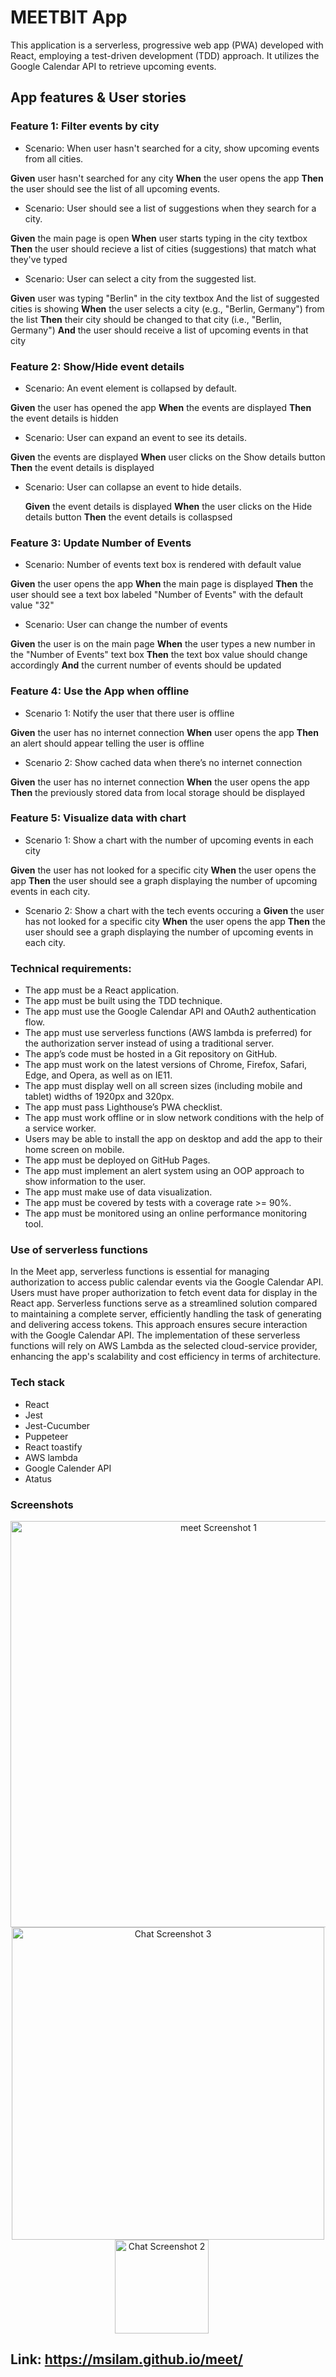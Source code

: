 # MEETBIT App
 This application is a serverless, progressive web app (PWA) developed with React, employing a test-driven development (TDD) approach. It utilizes the Google Calendar API to retrieve upcoming events.

## App features & User stories
### Feature 1: Filter events by city
- Scenario: When user hasn't searched for a city, show upcoming events from all cities.

**Given** user hasn't searched for any city
**When** the user opens the app
**Then** the user should see the list of all upcoming events.

- Scenario: User should see a list of suggestions when they search for a city.

**Given** the main page is open
**When** user starts typing in the city textbox
**Then** the user should recieve a list of cities (suggestions) that match what they've typed

- Scenario: User can select a city from the suggested list.

**Given** user was typing "Berlin" in the city textbox
        And the list of suggested cities is showing
**When** the user selects a city (e.g., "Berlin, Germany") from the list
**Then** their city should be changed to that city (i.e., "Berlin, Germany")
**And** the user should receive a list of upcoming events in that city
### Feature 2: Show/Hide event details
- Scenario: An event element is collapsed by default.

**Given** the user has opened the app
**When** the events are displayed
**Then** the event details is hidden

- Scenario: User can expand an event to see its details.

**Given** the events are displayed
**When** user clicks on the Show details button
**Then** the event details is displayed

- Scenario: User can collapse an event to hide details.

    **Given** the event details is displayed
    **When** the user clicks on the Hide details button
    **Then** the event details is collaspsed
### Feature 3: Update Number of Events
- Scenario: Number of events text box is rendered with default value

**Given** the user opens the app
**When** the main page is displayed
**Then** the user should see a text box labeled "Number of Events" with the default value "32"

- Scenario: User can change the number of events

**Given** the user is on the main page
**When** the user types a new number in the "Number of Events" text box
**Then** the text box value should change accordingly 
**And** the current number of events should be updated

### Feature 4: Use the App when offline


- Scenario 1: Notify the user that there user is offline

**Given** the user has no internet connection 
**When** user opens the app 
**Then** an alert should appear telling the user is offline
- Scenario 2: Show cached data when there’s no internet connection

**Given** the user has no internet connection 
**When** the user opens the app 
**Then** the previously stored data from local storage should be displayed

### Feature 5: Visualize data with chart

- Scenario 1: Show a chart with the number of upcoming events in each city

**Given** the user has not looked for a specific city 
**When** the user opens the app 
**Then** the user should see a graph displaying the number of upcoming events in each city.

- Scenario 2: Show a chart with the tech events occuring a
**Given** the user has not looked for a specific city 
**When** the user opens the app 
**Then** the user should see a graph displaying the number of upcoming events in each city.

### Technical requirements:
- The app must be a React application.
- The app must be built using the TDD technique.
- The app must use the Google Calendar API and OAuth2 authentication flow.
- The app must use serverless functions (AWS lambda is preferred) for the authorization server instead of using a traditional server.
- The app’s code must be hosted in a Git repository on GitHub.
- The app must work on the latest versions of Chrome, Firefox, Safari, Edge, and Opera, as well as on IE11.
- The app must display well on all screen sizes (including mobile and tablet) widths of 1920px and 320px.
- The app must pass Lighthouse’s PWA checklist.
- The app must work offline or in slow network conditions with the help of a service worker.
- Users may be able to install the app on desktop and add the app to their home screen on mobile.
- The app must be deployed on GitHub Pages.
- The app must implement an alert system using an OOP approach to show information to the user.
- The app must make use of data visualization.
- The app must be covered by tests with a coverage rate >= 90%.
- The app must be monitored using an online performance monitoring tool.

### Use of serverless functions
In the Meet app, serverless functions is essential for managing authorization to access public calendar events via the Google Calendar API. Users must have proper authorization to fetch event data for display in the React app. Serverless functions serve as a streamlined solution compared to maintaining a complete server, efficiently handling the task of generating and delivering access tokens. This approach ensures secure interaction with the Google Calendar API. The implementation of these serverless functions will rely on AWS Lambda as the selected cloud-service provider, enhancing the app's scalability and cost efficiency in terms of architecture.
### Tech stack
- React
- Jest
- Jest-Cucumber
- Puppeteer
- React toastify
- AWS lambda
- Google Calender API
- Atatus
### Screenshots
<p align="center">
<img src="https://github.com/MSIlam/meet-app-mi/assets/43422503/eefe24bf-5c3c-460d-97a9-7dbec4881cea" alt="meet Screenshot 1" width="650" style="margin-right: 20px;">
<img src="https://github.com/MSIlam/meet-app-mi/assets/43422503/14e6cef4-939a-4b4a-8ea1-f96c4aedee5e" alt="Chat Screenshot 3" width="500">
<img src="https://github.com/MSIlam/meet-app-mi/assets/43422503/667c8224-84fe-46a1-8884-22cc57f385b6" alt="Chat Screenshot 2" width="150" style="margin-right: 20px;">

</p>


## Link: https://msilam.github.io/meet/
